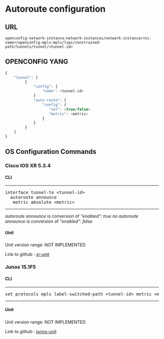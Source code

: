 # Autoroute configuration

## URL

```
openconfig-network-instance:network-instances/network-instance/<ni-name>/openconfig-mpls:mpls/lsps/constrained-path/tunnels/tunnel/<tunnel-id>
```

## OPENCONFIG YANG

```javascript
{
    "tunnel": [
         {
             "config": {
                 "name": <tunnel-id>
             }
             "auto-route": {
                 "config": {
                    "set": <true/false>
                    "metric": <metric>
                 }
             }
         }
    ]
}
```

## OS Configuration Commands

### Cisco IOS XR 5.3.4

#### CLI

---
<pre>
interface tunnel-te &lt;tunnel-id&gt;
  autoroute announce
   metric absolute &lt;metric&gt;
</pre>
---

*autoroute announce* is conversion of *"enabled": true*
*no autoroute announce* is conversion of *"enabled": false*

##### Unit

Unit version range: NOT IMPLEMENTED

Link to github : [xr-unit]()

### Junos 15.1F5

#### CLI


---
<pre>
set protocols mpls label-switched-path &lt;tunnel-id&gt; metric &lt;metric&gt;
</pre>
---

##### Unit

Unit version range: NOT IMPLEMENTED

Link to github : [junos-unit]()
